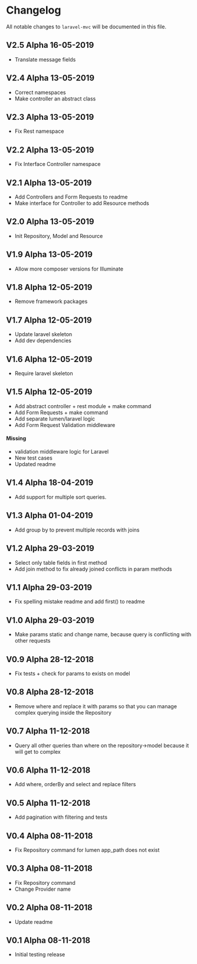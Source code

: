 # Changelog

All notable changes to `laravel-mvc` will be documented in this file.

## V2.5 Alpha  16-05-2019

- Translate message fields

## V2.4 Alpha  13-05-2019

- Correct namespaces
- Make controller an abstract class

## V2.3 Alpha  13-05-2019

- Fix Rest namespace

## V2.2 Alpha  13-05-2019

- Fix Interface Controller namespace

## V2.1 Alpha  13-05-2019

- Add Controllers and Form Requests to readme
- Make interface for Controller to add Resource methods

## V2.0 Alpha  13-05-2019

- Init Repository, Model and Resource

## V1.9 Alpha  13-05-2019

- Allow more composer versions for Illuminate

## V1.8 Alpha  12-05-2019

- Remove framework packages

## V1.7 Alpha  12-05-2019

- Update laravel skeleton
- Add dev dependencies

## V1.6 Alpha  12-05-2019

- Require laravel skeleton

## V1.5 Alpha  12-05-2019

- Add abstract controller + rest module + make command
- Add Form Requests + make command
- Add separate lumen/laravel logic
- Add Form Request Validation middleware

#### Missing

- validation middleware logic for Laravel
- New test cases
- Updated readme

## V1.4 Alpha  18-04-2019

- Add support for multiple sort queries. 

## V1.3 Alpha  01-04-2019

- Add group by to prevent multiple records with joins 

## V1.2 Alpha  29-03-2019

- Select only table fields in first method
- Add join method to fix already joined conflicts in param methods 

## V1.1 Alpha  29-03-2019

- Fix spelling mistake readme and add first() to readme 

## V1.0 Alpha  29-03-2019

- Make params static and change name, because query is conflicting with other requests

## V0.9 Alpha  28-12-2018

- Fix tests + check for params to exists on model

## V0.8 Alpha  28-12-2018

- Remove where and replace it with params so that you can manage complex querying inside the Repository

## V0.7 Alpha  11-12-2018

- Query all other queries than where on the repository->model because it will get to complex

## V0.6 Alpha  11-12-2018

- Add where, orderBy and select and replace filters 

## V0.5 Alpha  11-12-2018

- Add pagination with filtering and tests 

## V0.4 Alpha  08-11-2018

- Fix Repository command for lumen app_path does not exist

## V0.3 Alpha  08-11-2018

- Fix Repository command
- Change Provider name

## V0.2 Alpha  08-11-2018

- Update readme

## V0.1 Alpha  08-11-2018

- Initial testing release
